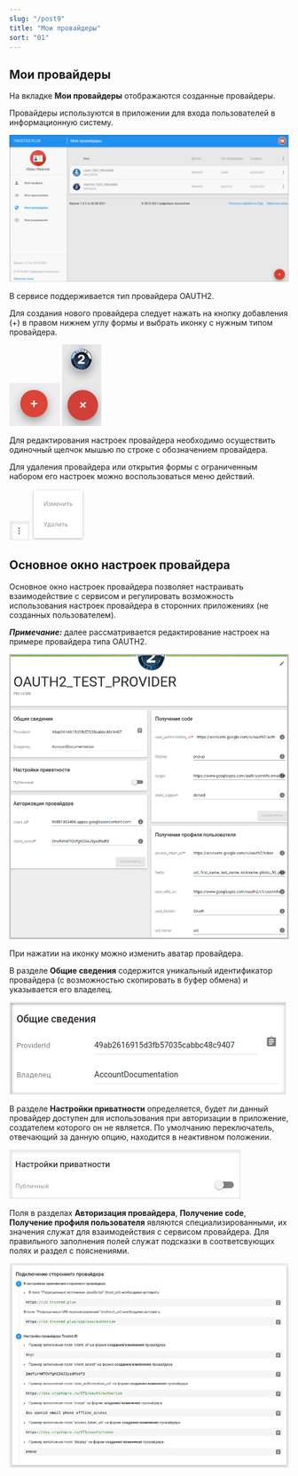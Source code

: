 ```yaml
---
slug: "/post9"
title: "Мои провайдеры"
sort: "01"
---
```


## Мои провайдеры

На вкладке **Мои провайдеры** отображаются созданные провайдеры.

Провайдеры используются в приложении для входа пользователей в информационную систему.  

![providers-list.png](./images/providers-list.png "Вкладка Мои провайдеры")

В сервисе поддерживается тип провайдера OAUTH2.

Для создания нового провайдера следует нажать на кнопку добавления (+) в правом нижнем углу формы и выбрать иконку с нужным типом провайдера. 

![add-app-button.png](./images/add-app-button.png "Кнопка добавления провайдера") ![select-prov-button.png](./images/select-prov-button.png "Кнопка выбора типа провайдера")

Для редактирования настроек провайдера необходимо осуществить одиночный щелчок мышью по строке с обозначением провайдера.
 
Для удаления провайдера или открытия формы с ограниченным набором его настроек можно воспользоваться меню действий.

![context-menu-button.png](./images/context-menu-button.png "Кнопка вызова контекстного меню действий для провайдера") ![app-menu.png](./images/app-menu.png "Меню действий с провайдером")

## Основное окно настроек провайдера 

Основное окно настроек провайдера позволяет настраивать взаимодействие с сервисом  и регулировать возможность использования настроек провайдера в сторонних приложениях (не созданных пользователем).

***Примечание:*** далее рассматривается редактирование настроек на примере провайдера типа OAUTH2.

![view-prov.png](./images/view-prov.png "Основное окно настроек провайдера")
			
При нажатии на иконку можно изменить аватар провайдера.  

В разделе **Общие сведения** содержится уникальный идентификатор провайдера (с возможностью скопировать в буфер обмена) и указывается его владелец.

![general-info.png](./images/general-info.png "Блок Общие сведения")

В разделе **Настройки приватности** определяется, будет ли данный провайдер доступен для использования при авторизации в приложение, создателем которого он не является. По умолчанию переключатель, отвечающий за данную опцию, находится в неактивном положении.

![private-setiings.png](./images/private-settings.png "Блок Настройки приватности")

Поля в разделах **Авторизация провайдера**, **Получение code**, **Получение профиля пользователя** являются специализированными, их значения служат для взаимодействия с сервисом провайдера. Для правильного заполнения полей служат подсказки в соответсвующих полях и раздел с пояснениями.

![oauth-setiings.png](./images/oauth-settings.png "Блок с пояснениями для заполнения полей у OAUTH2-провайдера")  
